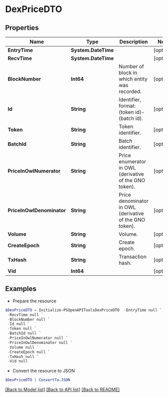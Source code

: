 # DexPriceDTO
## Properties

Name | Type | Description | Notes
------------ | ------------- | ------------- | -------------
**EntryTime** | **System.DateTime** |  | [optional] 
**RecvTime** | **System.DateTime** |  | [optional] 
**BlockNumber** | **Int64** | Number of block in which entity was recorded. | [optional] 
**Id** | **String** | Identifier, format: (token id)-(batch id). | [optional] 
**Token** | **String** | Token identifier. | [optional] 
**BatchId** | **String** | Batch identifier. | [optional] 
**PriceInOwlNumerator** | **String** | Price enumerator in OWL (derivative of the GNO token). | [optional] 
**PriceInOwlDenominator** | **String** | Price denominator in OWL (derivative of the GNO token). | [optional] 
**Volume** | **String** | Volume. | [optional] 
**CreateEpoch** | **String** | Create epoch. | [optional] 
**TxHash** | **String** | Transaction hash. | [optional] 
**Vid** | **Int64** |  | [optional] 

## Examples

- Prepare the resource
```powershell
$DexPriceDTO = Initialize-PSOpenAPIToolsDexPriceDTO  -EntryTime null `
 -RecvTime null `
 -BlockNumber null `
 -Id null `
 -Token null `
 -BatchId null `
 -PriceInOwlNumerator null `
 -PriceInOwlDenominator null `
 -Volume null `
 -CreateEpoch null `
 -TxHash null `
 -Vid null
```

- Convert the resource to JSON
```powershell
$DexPriceDTO | ConvertTo-JSON
```

[[Back to Model list]](../README.md#documentation-for-models) [[Back to API list]](../README.md#documentation-for-api-endpoints) [[Back to README]](../README.md)

